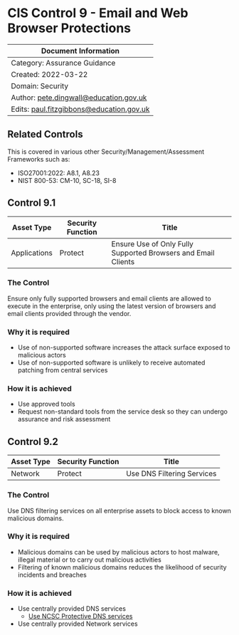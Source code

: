 # CIS Control 9 - Email and Web Browser Protections

| Document Information |
------------------------|
| Category: Assurance Guidance |
| Created: 2022-03-22 |
| Domain: Security |
| Author: pete.dingwall@education.gov.uk |
| Edits: paul.fitzgibbons@education.gov.uk |

## Related Controls 
This is covered in various other Security/Management/Assessment Frameworks such as:
* ISO27001:2022: A8.1, A8.23
* NIST 800-53: CM-10, SC-18, SI-8

## Control 9.1

| Asset Type | Security Function | Title| 
---| ---| ---|
|Applications |Protect |Ensure Use of Only Fully Supported Browsers and Email Clients|

### The Control

Ensure only fully supported browsers and email clients are allowed to execute in the enterprise, only using the latest version of browsers and email clients provided through the vendor.

### Why it is required

* Use of non-supported software increases the attack surface exposed to malicious actors
* Use of non-supported software is unlikely to receive automated patching from central services

### How it is achieved

* Use approved tools
* Request non-standard tools from the service desk so they can undergo assurance and risk assessment

## Control 9.2

| Asset Type | Security Function | Title| 
---| ---| ---|
|Network |Protect |Use DNS Filtering Services|

### The Control

Use DNS filtering services on all enterprise assets to block access to known malicious domains.

### Why it is required

* Malicious domains can be used by malicious actors to host malware, illegal material or to carry out malicious activities
* Filtering of known malicious domains reduces the likelihood of security incidents and breaches

### How it is achieved

* Use centrally provided DNS services
    * [Use NCSC Protective DNS services](https://www.ncsc.gov.uk/information/pdns)
* Use centrally provided Network services
